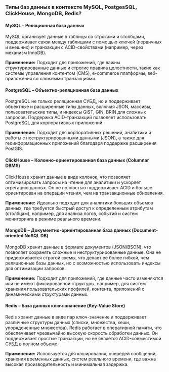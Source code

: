 
### Типы баз данных в контексте MySQL, PostgesSQL, ClickHouse, MongoDB, Redis?

#### MySQL – Реляционная база данных

MySQL организует данные в таблицы со строками и столбцами, поддерживает связи между таблицами с помощью ключей 
(первичных и внешних) и транзакции с ACID-свойствами (например, через механизм InnoDB).

**Применение:** Подходит для приложений, где важны структурированные данные и строгие правила целостности, 
такие как системы управления контентом (CMS), e-commerce платформы, веб-приложения со сложными транзакциями.

#### PostgreSQL – Объектно-реляционная база данных

PostgreSQL не только реляционная СУБД, но и поддерживает объектные и расширенные типы данных, включая JSON, массивы, 
пользовательские типы, и индексы GiST, GIN, BRIN для сложных запросов. Поддержка ACID-транзакций позволяет использовать 
PostgreSQL для корпоративных приложений.

**Применение:** Подходит для корпоративных решений, аналитики и работы с неструктурированными данными (JSON), а также 
для геоинформационных приложений благодаря поддержке расширения PostGIS.

#### ClickHouse – Колонно-ориентированная база данных (Columnar DBMS)

ClickHouse хранит данные в виде колонок, что позволяет оптимизировать запросы на чтение для аналитики и ускоряет 
агрегацию данных. Он не полностью поддерживает ACID и больше ориентирован на операции чтения, чем на транзакционные 
обновления.

**Применение:** Идеально подходит для аналитики больших объемов данных, где требуется быстрый доступ к определенным 
атрибутам (столбцам), например, для анализа логов, событий и систем мониторинга в режиме реального времени.

#### MongoDB – Документно-ориентированная база данных (Document-oriented NoSQL DB)

MongoDB хранит данные в формате документов (JSON/BSON), что позволяет сохранять сложные и неструктурированные данные. 
Она не придерживается строгой схемы, что делает ее более гибкой, чем реляционные базы данных, но с возможностью 
использовать индексы для оптимизации запросов.

**Применение:** Подходит для приложений, где данные часто изменяются или не имеют фиксированной структуры, например, 
для систем хранения пользовательских профилей, контента, приложений с динамическими структурами данных.

#### Redis – База данных ключ-значение (Key-Value Store)

Redis хранит данные в виде пар ключ-значение и поддерживает различные структуры данных (списки, множества, 
хеши, упорядоченные множества). Redis работает в оперативной памяти, что обеспечивает чрезвычайно высокую скорость 
обработки данных. Он поддерживает простые транзакции, но не является ACID-совместимой СУБД в полном объеме.

**Применение:** Используется для кэширования, очередей сообщений, хранения временных данных, систем реального времени, 
где важна высокая производительность и минимальная задержка.
